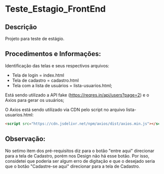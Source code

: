 # Teste_Estagio_FrontEnd

## Descrição
Projeto para teste de estágio.

## Procedimentos e Informações: 
Identificação das telas e seus respectivos arquivos:
- Tela de login = index.html
- Tela de cadastro = cadastro.html
- Tela com a lista de usuários = lista-usuarios.html;

Está sendo utilizado a API fake (https://reqres.in/api/users?page=2) e o Axios para gerar os usuários;

O Axios está sendo utilizado via CDN pelo script no arquivo lista-usuarios.html:
```html
<script src="https://cdn.jsdelivr.net/npm/axios/dist/axios.min.js"></script>
```

## Observação: 
No setimo item dos pré-requisitos diz para o botão "entre aqui" direcionar para a tela de Cadastro, porém nos Design não há esse botão. Por isso, considetei que poderia ser algum erro de digitação e que o desejado seria que o botão "Cadastre-se aqui" direcionar para a tela de Cadastro.